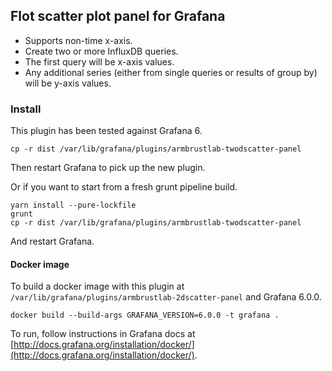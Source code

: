 ## Flot scatter plot panel for Grafana

* Supports non-time x-axis.
* Create two or more InfluxDB queries.
* The first query will be x-axis values.
* Any additional series (either from single queries or results of group by) will be y-axis values.

### Install

This plugin has been tested against Grafana 6.

```
cp -r dist /var/lib/grafana/plugins/armbrustlab-twodscatter-panel
```
Then restart Grafana to pick up the new plugin.

Or if you want to start from a fresh grunt pipeline build.

```
yarn install --pure-lockfile
grunt
cp -r dist /var/lib/grafana/plugins/armbrustlab-twodscatter-panel
```
And restart Grafana.

#### Docker image

To build a docker image with this plugin at `/var/lib/grafana/plugins/armbrustlab-2dscatter-panel` and Grafana 6.0.0.

```
docker build --build-args GRAFANA_VERSION=6.0.0 -t grafana .
```

To run, follow instructions in Grafana docs at [http://docs.grafana.org/installation/docker/](http://docs.grafana.org/installation/docker/).